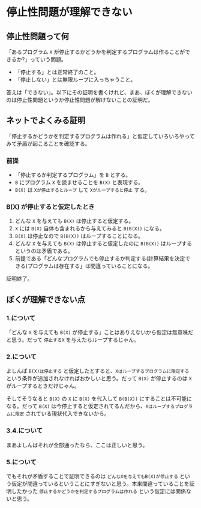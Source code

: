 
停止性問題が理解できない
===

## 停止性問題って何

「あるプログラム `X` が停止するかどうかを判定するプログラムは作ることができるか?」っていう問題。

- 「停止する」とは正常終了のこと。
- 「停止しない」とは無限ループに入っちゃうこと。

答えは「できない」。以下にその証明を書くけれど、まあ、ぼくが理解できないのは停止性問題というか停止性問題が解けないことの証明だ。


## ネットでよくみる証明

「停止するかどうかを判定するプログラムは作れる」と仮定していろいろやってみて矛盾が起こることを確認する。

### 前提

- 「停止するか判定するプログラム」を `B` とする。
- `B` にプログラム `X` を読ませることを `B(X)` と表現する。
- `B(X)` は `Xが停止するとループ` して `Xがループすると停止` する。

### B(X) が停止すると仮定したとき

1. どんな `X` を与えても `B(X)` は停止すると仮定する。
1. `X` には `B(X)` 自体も含まれるから与えてみると `B(B(X))` になる。
1. `B(X)` は停止なので `B(B(X))` はループすることになる。
1. どんな `X` を与えても `B(X)` は停止すると仮定したのに `B(B(X))` はループするというのは矛盾である。
1. 前提である「どんなプログラムでも停止するか判定する(計算結果を決定できる)プログラムは存在する」は間違っていることになる。

証明終了。


## ぼくが理解できない点

### 1.について

「どんな `X` を与えても `B(X)` が停止する」ことはありえないから仮定は無意味だと思う。だって `停止するX` を与えたらループするじゃん。

### 2.について

よしんば `B(X)は停止する` と仮定したとすると、`Xはループするプログラムに限定する` という条件が追加されなければおかしいと思う。だって `B(X)` が停止するのは `X` がループするときだけじゃん。

そしてそうなると `B(X)` の `X` に `B(X)` を代入して `B(B(X))` にすることは不可能になる。だって `B(X)` は今停止すると仮定されてるんだから、`Xはループするプログラムに限定` されている現状代入できないから。

### 3.4.について

まあよしんばそれが全部通ったなら、ここは正しいと思う。

### 5.について

でもそれが矛盾することで証明できるのは `どんなXを与えてもB(X)が停止する` という仮定が間違っているということにすぎないと思う。本来間違っていることを証明したかった `停止するかどうかを判定するプログラムは作れる` という仮定には関係ないと思う。
